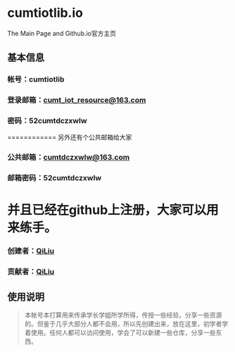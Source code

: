 # cumtiotlib.io
The Main Page and Github.io官方主页

## 基本信息
### 帐号：cumtiotlib 
### 登录邮箱：cumt_iot_resource@163.com
### 密码：52cumtdczxwlw
============
另外还有个公共邮箱给大家
### 公共邮箱：cumtdczxwlw@163.com
### 邮箱密码：52cumtdczxwlw
并且已经在github上注册，大家可以用来练手。
=======
### 创建者：<a href="https://github.com/liuqidev">QiLiu</a>
### 贡献者：<a href="https://github.com/liuqidev">QiLiu</a>

## 使用说明
> 本帐号本打算用来传承学长学姐所学所得，传授一些经验，分享一些资源的。但鉴于几乎大部分人都不会用，所以先创建出来，放在这里，初学者学着使用。任何人都可以访问使用，学会了可以新建一些仓库，分享一些东西。
